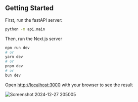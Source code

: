 
## Getting Started

First, run the fastAPI server:
```bash
python -m api.main
```
Then, run the Next.js server
```bash
npm run dev
# or
yarn dev
# or
pnpm dev
# or
bun dev
```

Open [http://localhost:3000](http://localhost:3000) with your browser to see the result

![Screenshot 2024-12-27 205005](https://github.com/user-attachments/assets/6c42b8b2-c29d-411a-ae2b-dfbd7bc21a2d)
